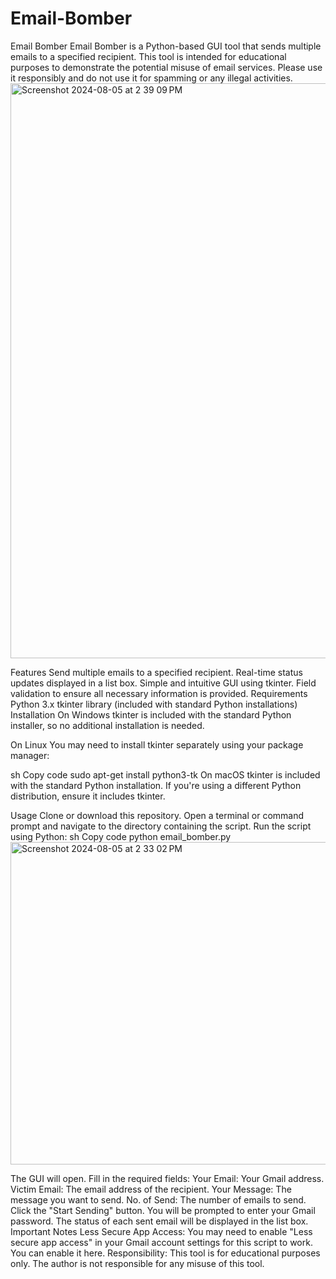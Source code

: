 # Email-Bomber
Email Bomber
Email Bomber is a Python-based GUI tool that sends multiple emails to a specified recipient. This tool is intended for educational purposes to demonstrate the potential misuse of email services. Please use it responsibly and do not use it for spamming or any illegal activities.
<img width="920" alt="Screenshot 2024-08-05 at 2 39 09 PM" src="https://github.com/user-attachments/assets/18804e4a-2398-41d0-aff1-e50968668231">

Features
Send multiple emails to a specified recipient.
Real-time status updates displayed in a list box.
Simple and intuitive GUI using tkinter.
Field validation to ensure all necessary information is provided.
Requirements
Python 3.x
tkinter library (included with standard Python installations)
Installation
On Windows
tkinter is included with the standard Python installer, so no additional installation is needed.

On Linux
You may need to install tkinter separately using your package manager:

sh
Copy code
sudo apt-get install python3-tk
On macOS
tkinter is included with the standard Python installation. If you're using a different Python distribution, ensure it includes tkinter.

Usage
Clone or download this repository.
Open a terminal or command prompt and navigate to the directory containing the script.
Run the script using Python:
sh
Copy code
python email_bomber.py
<img width="516" alt="Screenshot 2024-08-05 at 2 33 02 PM" src="https://github.com/user-attachments/assets/35dd2b03-f15b-4796-96e4-613c522a3cbd">

The GUI will open. Fill in the required fields:
Your Email: Your Gmail address.
Victim Email: The email address of the recipient.
Your Message: The message you want to send.
No. of Send: The number of emails to send.
Click the "Start Sending" button.
You will be prompted to enter your Gmail password.
The status of each sent email will be displayed in the list box.
Important Notes
Less Secure App Access: You may need to enable "Less secure app access" in your Gmail account settings for this script to work. You can enable it here.
Responsibility: This tool is for educational purposes only. The author is not responsible for any misuse of this tool.
